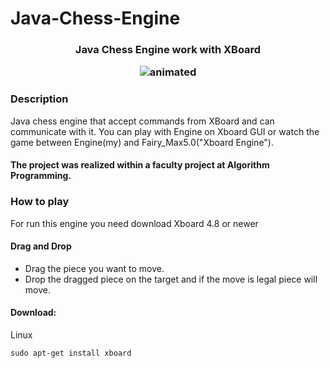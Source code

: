 # Java-Chess-Engine
<h3 align="center">Java Chess Engine work with XBoard

<p align="center">
  <img src="https://github.com/SergiuBabin/Java-Chess-Engine/blob/main/SS_Parties_Fairy_Max5.0/chess.gif" alt="animated" />
</p>

### Description

Java chess engine that accept commands from XBoard and can communicate with it. You can play with Engine on Xboard GUI or watch the game between Engine(my) and Fairy_Max5.0("Xboard Engine").
<h4>The project was realized within a faculty project at Algorithm Programming.



### How to play
For run this engine you need download Xboard 4.8 or newer
#### Drag and Drop

* Drag the piece you want to move.
* Drop the dragged piece on the target and if the move is legal piece will move.

#### Download:
Linux
   
    sudo apt-get install xboard
            
